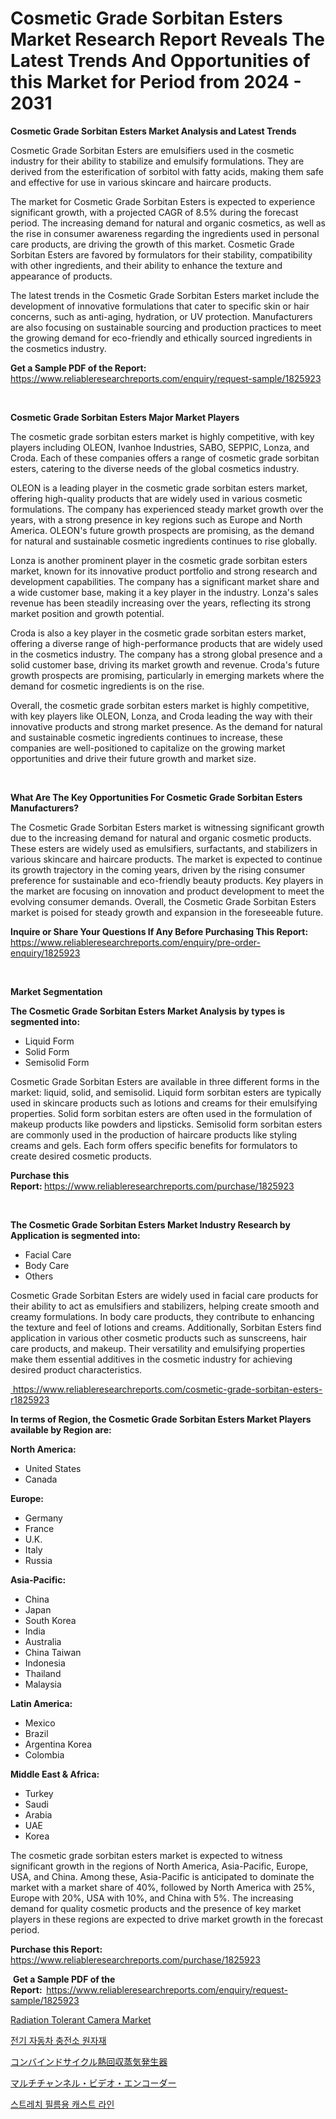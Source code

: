 <p><h1>Cosmetic Grade Sorbitan Esters Market Research Report Reveals The Latest Trends And Opportunities of this Market for Period from 2024 - 2031</h1></p><p><strong>Cosmetic Grade Sorbitan Esters Market Analysis and Latest Trends</strong></p>
<p><p>Cosmetic Grade Sorbitan Esters are emulsifiers used in the cosmetic industry for their ability to stabilize and emulsify formulations. They are derived from the esterification of sorbitol with fatty acids, making them safe and effective for use in various skincare and haircare products.</p><p>The market for Cosmetic Grade Sorbitan Esters is expected to experience significant growth, with a projected CAGR of 8.5% during the forecast period. The increasing demand for natural and organic cosmetics, as well as the rise in consumer awareness regarding the ingredients used in personal care products, are driving the growth of this market. Cosmetic Grade Sorbitan Esters are favored by formulators for their stability, compatibility with other ingredients, and their ability to enhance the texture and appearance of products.</p><p>The latest trends in the Cosmetic Grade Sorbitan Esters market include the development of innovative formulations that cater to specific skin or hair concerns, such as anti-aging, hydration, or UV protection. Manufacturers are also focusing on sustainable sourcing and production practices to meet the growing demand for eco-friendly and ethically sourced ingredients in the cosmetics industry.</p></p>
<p><strong>Get a Sample PDF of the Report:&nbsp;</strong> <a href="https://www.reliableresearchreports.com/enquiry/request-sample/1825923">https://www.reliableresearchreports.com/enquiry/request-sample/1825923</a></p>
<p>&nbsp;</p>
<p><strong>Cosmetic Grade Sorbitan Esters Major Market Players</strong></p>
<p><p>The cosmetic grade sorbitan esters market is highly competitive, with key players including OLEON, Ivanhoe Industries, SABO, SEPPIC, Lonza, and Croda. Each of these companies offers a range of cosmetic grade sorbitan esters, catering to the diverse needs of the global cosmetics industry.</p><p>OLEON is a leading player in the cosmetic grade sorbitan esters market, offering high-quality products that are widely used in various cosmetic formulations. The company has experienced steady market growth over the years, with a strong presence in key regions such as Europe and North America. OLEON's future growth prospects are promising, as the demand for natural and sustainable cosmetic ingredients continues to rise globally.</p><p>Lonza is another prominent player in the cosmetic grade sorbitan esters market, known for its innovative product portfolio and strong research and development capabilities. The company has a significant market share and a wide customer base, making it a key player in the industry. Lonza's sales revenue has been steadily increasing over the years, reflecting its strong market position and growth potential.</p><p>Croda is also a key player in the cosmetic grade sorbitan esters market, offering a diverse range of high-performance products that are widely used in the cosmetics industry. The company has a strong global presence and a solid customer base, driving its market growth and revenue. Croda's future growth prospects are promising, particularly in emerging markets where the demand for cosmetic ingredients is on the rise.</p><p>Overall, the cosmetic grade sorbitan esters market is highly competitive, with key players like OLEON, Lonza, and Croda leading the way with their innovative products and strong market presence. As the demand for natural and sustainable cosmetic ingredients continues to increase, these companies are well-positioned to capitalize on the growing market opportunities and drive their future growth and market size.</p></p>
<p>&nbsp;</p>
<p><strong>What Are The Key Opportunities For Cosmetic Grade Sorbitan Esters Manufacturers?</strong></p>
<p><p>The Cosmetic Grade Sorbitan Esters market is witnessing significant growth due to the increasing demand for natural and organic cosmetic products. These esters are widely used as emulsifiers, surfactants, and stabilizers in various skincare and haircare products. The market is expected to continue its growth trajectory in the coming years, driven by the rising consumer preference for sustainable and eco-friendly beauty products. Key players in the market are focusing on innovation and product development to meet the evolving consumer demands. Overall, the Cosmetic Grade Sorbitan Esters market is poised for steady growth and expansion in the foreseeable future.</p></p>
<p><strong>Inquire or Share Your Questions If Any Before Purchasing This Report:</strong> <a href="https://www.reliableresearchreports.com/enquiry/pre-order-enquiry/1825923">https://www.reliableresearchreports.com/enquiry/pre-order-enquiry/1825923</a></p>
<p>&nbsp;</p>
<p><strong>Market Segmentation</strong></p>
<p><strong>The Cosmetic Grade Sorbitan Esters Market Analysis by types is segmented into:</strong></p>
<p><ul><li>Liquid Form</li><li>Solid Form</li><li>Semisolid Form</li></ul></p>
<p><p>Cosmetic Grade Sorbitan Esters are available in three different forms in the market: liquid, solid, and semisolid. Liquid form sorbitan esters are typically used in skincare products such as lotions and creams for their emulsifying properties. Solid form sorbitan esters are often used in the formulation of makeup products like powders and lipsticks. Semisolid form sorbitan esters are commonly used in the production of haircare products like styling creams and gels. Each form offers specific benefits for formulators to create desired cosmetic products.</p></p>
<p><strong>Purchase this Report:&nbsp;</strong><a href="https://www.reliableresearchreports.com/purchase/1825923">https://www.reliableresearchreports.com/purchase/1825923</a></p>
<p>&nbsp;</p>
<p><strong>The Cosmetic Grade Sorbitan Esters Market Industry Research by Application is segmented into:</strong></p>
<p><ul><li>Facial Care</li><li>Body Care</li><li>Others</li></ul></p>
<p><p>Cosmetic Grade Sorbitan Esters are widely used in facial care products for their ability to act as emulsifiers and stabilizers, helping create smooth and creamy formulations. In body care products, they contribute to enhancing the texture and feel of lotions and creams. Additionally, Sorbitan Esters find application in various other cosmetic products such as sunscreens, hair care products, and makeup. Their versatility and emulsifying properties make them essential additives in the cosmetic industry for achieving desired product characteristics.</p></p>
<p><a href="https://www.reliableresearchreports.com/cosmetic-grade-sorbitan-esters-r1825923">&nbsp;https://www.reliableresearchreports.com/cosmetic-grade-sorbitan-esters-r1825923</a></p>
<p><strong>In terms of Region, the Cosmetic Grade Sorbitan Esters Market Players available by Region are:</strong></p>
<p>
    <p> <strong> North America: </strong>
        <ul>
            <li>United States</li>
            <li>Canada</li>
        </ul>
        </p> 
    <p> <strong> Europe: </strong>
        <ul>
            <li>Germany</li>
            <li>France</li>
            <li>U.K.</li>
            <li>Italy</li>
            <li>Russia</li>
        </ul>
        </p> 
    <p> <strong> Asia-Pacific: </strong>
        <ul>
            <li>China</li>
            <li>Japan</li>
            <li>South Korea</li>
            <li>India</li>
            <li>Australia</li>
            <li>China Taiwan</li>
            <li>Indonesia</li>
            <li>Thailand</li>
            <li>Malaysia</li>
        </ul>
        </p> 
    <p> <strong> Latin America: </strong>
        <ul>
            <li>Mexico</li>
            <li>Brazil</li>
            <li>Argentina Korea</li>
            <li>Colombia</li>
        </ul>
        </p> 
    <p> <strong> Middle East & Africa: </strong>
        <ul>
            <li>Turkey</li>
            <li>Saudi</li>
            <li>Arabia</li>
            <li>UAE</li>
            <li>Korea</li>
        </ul>
    </p>
    </p>
<p><p>The cosmetic grade sorbitan esters market is expected to witness significant growth in the regions of North America, Asia-Pacific, Europe, USA, and China. Among these, Asia-Pacific is anticipated to dominate the market with a market share of 40%, followed by North America with 25%, Europe with 20%, USA with 10%, and China with 5%. The increasing demand for quality cosmetic products and the presence of key market players in these regions are expected to drive market growth in the forecast period.</p></p>
<p><strong>Purchase this Report: </strong><a href="https://www.reliableresearchreports.com/purchase/1825923">https://www.reliableresearchreports.com/purchase/1825923</a></p>
<p>&nbsp;<strong>Get a Sample PDF of the Report:&nbsp;&nbsp;</strong><a href="https://www.reliableresearchreports.com/enquiry/request-sample/1825923">https://www.reliableresearchreports.com/enquiry/request-sample/1825923</a></p>
<p><strong></strong></p>
<p><p><a href="https://issuu.com/reportprime-2/docs/radiation-tolerant-camera-market-size-2030.pptx">Radiation Tolerant Camera Market</a></p><p><a href="https://github.com/rustymarie2024/Market-Research-Report-List-1/blob/main/4299067143578.md">전기 자동차 충전소 원자재</a></p><p><a href="https://medium.com/@brayanborer2023/%E8%A3%BD%E5%93%81%E3%82%BF%E3%82%A4%E3%83%97-%E6%9C%80%E5%A4%A730%E3%83%A1%E3%82%AC%E3%83%AF%E3%83%83%E3%83%88-30%E3%83%A1%E3%82%AC%E3%83%AF%E3%83%83%E3%83%88%E4%BB%A5%E4%B8%8A-%E3%82%A8%E3%83%B3%E3%83%89%E3%83%A6%E3%83%BC%E3%82%B9-%E3%83%A6%E3%83%BC%E3%83%86%E3%82%A3%E3%83%AA%E3%83%86%E3%82%A3-%E5%8C%96%E5%AD%A6%E8%96%AC%E5%93%81-%E8%A3%BD%E6%B2%B9%E6%89%80-%E3%83%91%E3%83%AB%E3%83%97%E3%81%A8%E7%B4%99-%E5%95%86%E6%A5%AD-%E3%81%9D%E3%81%AE%E4%BB%96-%E3%81%8A%E3%82%88%E3%81%B32024%E5%B9%B4%E3%81%8B%E3%82%892031%E5%B9%B4%E3%81%AE%E5%9C%B0%E5%9F%9F%E5%88%A5%E3%81%AE%E3%82%B3%E3%83%B3%E3%83%90%E3%82%A4%E3%83%B3%E3%83%89%E3%82%B5%E3%82%A4%E3%82%AF%E3%83%AB%E7%86%B1%E5%9B%9E%E5%8F%8E%E8%92%B8%E6%B0%97-6553d3fe1e82">コンバインドサイクル熱回収蒸気発生器</a></p><p><a href="https://medium.com/@oswaldoavarro768546/%E3%83%9E%E3%83%AB%E3%83%81%E3%83%81%E3%83%A3%E3%83%B3%E3%83%8D%E3%83%AB%E3%83%93%E3%83%87%E3%82%AA%E3%82%A8%E3%83%B3%E3%82%B3%E3%83%BC%E3%83%80%E3%83%BC%E5%B8%82%E5%A0%B4%E3%81%AE%E4%BA%88%E6%B8%AC-%E5%B8%82%E5%A0%B4%E5%8B%95%E5%90%91-%E5%BD%B1%E9%9F%BF%E5%88%86%E6%9E%90-2024%E5%B9%B4%E3%81%8B%E3%82%892031%E5%B9%B4-95bc773effb5">マルチチャンネル・ビデオ・エンコーダー</a></p><p><a href="https://medium.com/@raisin7568/%EC%8A%A4%ED%8A%B8%EB%A0%88%EC%B9%98-%ED%95%84%EB%A6%84-%EC%8B%9C%EC%9E%A5%EC%9D%84-%EC%9C%84%ED%95%9C-%EA%B8%80%EB%A1%9C%EB%B2%8C-%EC%BA%90%EC%8A%A4%ED%8A%B8-%EB%9D%BC%EC%9D%B8-%EC%A0%9C%ED%92%88-%EC%9C%A0%ED%98%95-%EC%9D%91%EC%9A%A9-%EB%B6%84%EC%95%BC-%EC%A7%80%EC%97%AD-%EB%B0%8F-%ED%9A%8C%EC%82%AC%EB%B3%84-%EC%82%B0%EC%97%85-%EC%84%B8%EA%B7%B8%EB%A8%BC%ED%8A%B8-%EC%A0%84%EB%A7%9D-%EC%8B%9C%EC%9E%A5-%ED%8F%89%EA%B0%80-%EA%B2%BD%EC%9F%81-%EC%83%81%ED%99%A9-%ED%8A%B8%EB%A0%8C%EB%93%9C-%EB%B0%8F-%EC%98%88%EC%B8%A1-2024-2031-ba96143b1e91">스트레치 필름용 캐스트 라인</a></p></p>